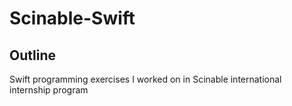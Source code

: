 # Scinable-Swift

## Outline
Swift programming exercises I worked on in Scinable international internship program
